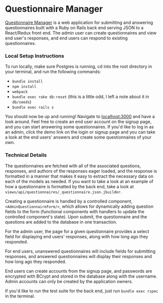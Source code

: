 # Questionnaire Manager

[Questionnaire Manager](http://questionnaire-manager.herokuapp.com/) is a web application for submitting and answering questionnaires built with a Ruby on Rails back end serving JSON to a React/Redux front end. The admin user can create questionnaires and view end user's responses, and end users can respond to existing questionnaires.

### Local Setup Instructions
To run locally, make sure Postgres is running, cd into the root directory in your terminal, and run the following commands:
* `bundle install`
* `npm install`
* `webpack`
* `bundle exec rake db:reset` (this is a little odd, I left a note about it in `db/seeds`)
* `bundle exec rails s`

You should now be up and running! Navigate to [localhost:3000](http://localhost:3000) and have a look around. Feel free to create an end user account on the signup page, and you can start answering some questionnaires. If you'd like to log in as an admin, click the demo link on the login or signup page and you can take a look at the end users' answers and create some questionnaires of your own.

### Technical Details
The questionnaires are fetched with all of the associated questions, responses, and authors of the responses eager loaded, and the response is formatted in a manner that makes it easy to extract the necessary data on each of the models as needed. If you want to take a look at an example of how a questionnaire is formatted by the back end, take a look at `views/api/questionnaires/_questionnaire.json.jbuilder`.

Creating a questionnaire is handled by a controlled component, `<AdminQuestionnaireForm/>`, which allows for dynamically adding question fields to the form (functional components with handlers to update the controlled component's state). Upon submit, the questionnaire and the questions are added to the database in one transaction.

For the admin user, the page for a given questionnaire provides a select field for displaying end users' responses, along with how long ago they responded.

For end users, unanswered questionnaires will include fields for submitting responses, and answered questionnaires will display their responses and how long ago they responded.

End users can create accounts from the signup page, and passwords are encrypted with BCrypt and stored in the database along with the username. Admin accounts can only be created by the application owners.

If you'd like to run the test suite for the back end, just run `bundle exec rspec` in the terminal.
